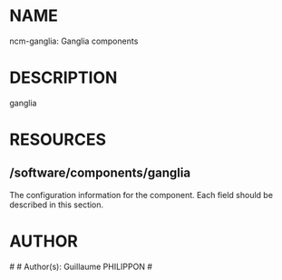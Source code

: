 # NAME

ncm-ganglia: Ganglia components

# DESCRIPTION

ganglia

# RESOURCES

## /software/components/ganglia

The configuration information for the component.  Each field should
be described in this section. 

# AUTHOR

\#
\# Author(s): Guillaume PHILIPPON
\#
